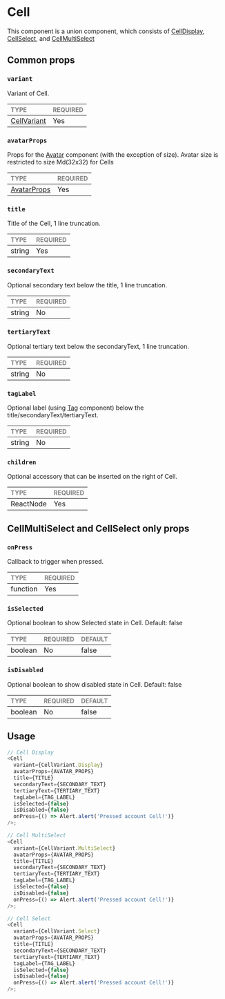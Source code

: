 # Cell

This component is a union component, which consists of [CellDisplay](../CellDisplay/CellDisplay.tsx), [CellSelect](../CellSelect/CellSelect.tsx), and [CellMultiSelect](../CellMultiSelect/CellMultiSelect.tsx)

## Common props

### `variant`

Variant of Cell.

| <span style="color:gray;font-size:14px">TYPE</span> | <span style="color:gray;font-size:14px">REQUIRED</span> |
| :-------------------------------------------------- | :------------------------------------------------------ |
| [CellVariant](./Cell.types.ts#L9)                   | Yes                                                     |

### `avatarProps`

Props for the [Avatar](../../Avatars/Avatar.tsx) component (with the exception of size). Avatar size is restricted to size Md(32x32) for Cells

| <span style="color:gray;font-size:14px">TYPE</span> | <span style="color:gray;font-size:14px">REQUIRED</span> |
| :-------------------------------------------------- | :------------------------------------------------------ |
| [AvatarProps](../../Avatars/Avatar.types.ts#L19)    | Yes                                                     |

### `title`

Title of the Cell, 1 line truncation.

| <span style="color:gray;font-size:14px">TYPE</span> | <span style="color:gray;font-size:14px">REQUIRED</span> |
| :-------------------------------------------------- | :------------------------------------------------------ |
| string                                              | Yes                                                     |

### `secondaryText`

Optional secondary text below the title, 1 line truncation.

| <span style="color:gray;font-size:14px">TYPE</span> | <span style="color:gray;font-size:14px">REQUIRED</span> |
| :-------------------------------------------------- | :------------------------------------------------------ |
| string                                              | No                                                      |

### `tertiaryText`

Optional tertiary text below the secondaryText, 1 line truncation.

| <span style="color:gray;font-size:14px">TYPE</span> | <span style="color:gray;font-size:14px">REQUIRED</span> |
| :-------------------------------------------------- | :------------------------------------------------------ |
| string                                              | No                                                      |

### `tagLabel`

Optional label (using [Tag](../../Tags/Tag/Tag.tsx) component) below the title/secondaryText/tertiaryText.

| <span style="color:gray;font-size:14px">TYPE</span> | <span style="color:gray;font-size:14px">REQUIRED</span> |
| :-------------------------------------------------- | :------------------------------------------------------ |
| string                                              | No                                                      |

### `children`

Optional accessory that can be inserted on the right of Cell.

| <span style="color:gray;font-size:14px">TYPE</span> | <span style="color:gray;font-size:14px">REQUIRED</span> |
| :-------------------------------------------------- | :------------------------------------------------------ |
| ReactNode                                           | Yes                                                     |

## CellMultiSelect and CellSelect only props

### `onPress`

Callback to trigger when pressed.

| <span style="color:gray;font-size:14px">TYPE</span> | <span style="color:gray;font-size:14px">REQUIRED</span> |
| :-------------------------------------------------- | :------------------------------------------------------ |
| function                                            | Yes                                                     |

### `isSelected`

Optional boolean to show Selected state in Cell.
Default: false

| <span style="color:gray;font-size:14px">TYPE</span> | <span style="color:gray;font-size:14px">REQUIRED</span> | <span style="color:gray;font-size:14px">DEFAULT</span> |
| :-------------------------------------------------- | :------------------------------------------------------ | :----------------------------------------------------- |
| boolean                                             | No                                                      | false                                                  |

### `isDisabled`

Optional boolean to show disabled state in Cell.
Default: false

| <span style="color:gray;font-size:14px">TYPE</span> | <span style="color:gray;font-size:14px">REQUIRED</span> | <span style="color:gray;font-size:14px">DEFAULT</span> |
| :-------------------------------------------------- | :------------------------------------------------------ | :----------------------------------------------------- |
| boolean                                             | No                                                      | false                                                  |

## Usage

```javascript
// Cell Display
<Cell
  variant={CellVariant.Display}
  avatarProps={AVATAR_PROPS}
  title={TITLE}
  secondaryText={SECONDARY_TEXT}
  tertiaryText={TERTIARY_TEXT}
  tagLabel={TAG_LABEL}
  isSelected={false}
  isDisabled={false}
  onPress={() => Alert.alert('Pressed account Cell!')}
/>;

// Cell MultiSelect
<Cell
  variant={CellVariant.MultiSelect}
  avatarProps={AVATAR_PROPS}
  title={TITLE}
  secondaryText={SECONDARY_TEXT}
  tertiaryText={TERTIARY_TEXT}
  tagLabel={TAG_LABEL}
  isSelected={false}
  isDisabled={false}
  onPress={() => Alert.alert('Pressed account Cell!')}
/>;

// Cell Select
<Cell
  variant={CellVariant.Select}
  avatarProps={AVATAR_PROPS}
  title={TITLE}
  secondaryText={SECONDARY_TEXT}
  tertiaryText={TERTIARY_TEXT}
  tagLabel={TAG_LABEL}
  isSelected={false}
  isDisabled={false}
  onPress={() => Alert.alert('Pressed account Cell!')}
/>;
```
